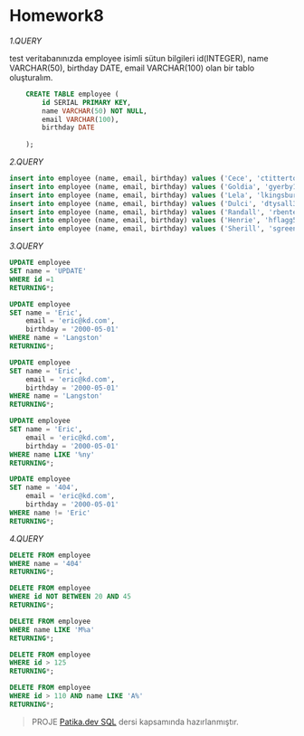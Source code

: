 # Homework8

*1.QUERY*

 test veritabanınızda employee isimli sütun bilgileri 
 id(INTEGER), name VARCHAR(50), birthday DATE, email VARCHAR(100) 
 olan bir tablo oluşturalım.
```SQL
    CREATE TABLE employee (
	    id SERIAL PRIMARY KEY,
	    name VARCHAR(50) NOT NULL,
	    email VARCHAR(100),
	    birthday DATE
	
    );
```

*2.QUERY*

```SQL
insert into employee (name, email, birthday) values ('Cece', 'ctitterton0@wsj.com', '2014-09-24');
insert into employee (name, email, birthday) values ('Goldia', 'gyerby1@wikimedia.org', '1987-08-24');
insert into employee (name, email, birthday) values ('Lela', 'lkingsbury2@bbc.co.uk', '1991-01-13');
insert into employee (name, email, birthday) values ('Dulci', 'dtysall3@aol.com', '2019-04-01');
insert into employee (name, email, birthday) values ('Randall', 'rbente4@skype.com', '1964-05-19');
insert into employee (name, email, birthday) values ('Henrie', 'hflagg5@skyrock.com', '1986-03-31');
insert into employee (name, email, birthday) values ('Sherill', 'sgreenland6@shareasale.com', '1988-02-05');
```


*3.QUERY*
```SQL
UPDATE employee
SET name = 'UPDATE'
WHERE id =1
RETURNING*;
```
```SQL
UPDATE employee
SET name = 'Eric',
    email = 'eric@kd.com',
    birthday = '2000-05-01'
WHERE name = 'Langston'
RETURNING*;
```
```SQL
UPDATE employee
SET name = 'Eric',
    email = 'eric@kd.com',
	birthday = '2000-05-01'
WHERE name = 'Langston'
RETURNING*;
```
```SQL
UPDATE employee
SET name = 'Eric',
    email = 'eric@kd.com',
	birthday = '2000-05-01'
WHERE name LIKE '%ny'
RETURNING*;
```
```SQL
UPDATE employee
SET name = '404',
    email = 'eric@kd.com',
	birthday = '2000-05-01'
WHERE name != 'Eric'
RETURNING*;
```

*4.QUERY*
```SQL
DELETE FROM employee
WHERE name = '404'
RETURNING*;
```
```SQL
DELETE FROM employee
WHERE id NOT BETWEEN 20 AND 45
RETURNING*;
```
```SQL
DELETE FROM employee
WHERE name LIKE 'M%a'
RETURNING*;
```
```SQL
DELETE FROM employee
WHERE id > 125
RETURNING*;
```
```SQL
DELETE FROM employee
WHERE id > 110 AND name LIKE 'A%'
RETURNING*;
```
> PROJE [Patika.dev SQL](https://app.patika.dev/sefad) dersi kapsamında hazırlanmıştır.
